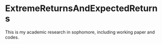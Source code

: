 # ExtremeReturnsAndExpectedReturns

This is my academic research in sophomore, including working paper and codes.
